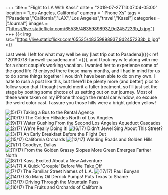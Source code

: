+++
title = "Flight to LA With Kassi"
date = "2019-07-27T13:07:04-05:00"
location = "Los Angeles, California"
camera = "iPhone Xs"
tags = ["Pasadena","California","LAX","Los Angeles","travel","Kassi"]
categories = ["Journal"]
images = ["https://live.staticflickr.com/65535/48359898937_9d2457233b_b.jpg"]
+++
{{< img src="https://live.staticflickr.com/65535/48359898937_9d2457233b_b.jpg" >}}
<!--more-->

Last week I left for what may well be my [last trip out to Pasadena]({{< ref "20190718-farewell-pasadena.md" >}}), and I took my wife along with me for a short couple’s working vacation. I wanted her to experience some of the good life I’d enjoyed there these many months, and I had in mind for us to do some things together I wouldn’t have been able to do on my own. I hate to rush a post like this, but there’ll be plenty more (and better) pics to follow soon that I thought would merit a fuller treatment, so I’ll just set the stage by posting some photos of us setting out on our journey. Most of these were taken on my iPhone through the rental car window, so excuse the weird color cast. I assure you those hills were a bright golden yellow!

<div id="gallery">
		<img alt="(5/17) Taking a Bus to the Rental Agency" src="https://live.staticflickr.com/65535/48359757036_3d624686d6.jpg"
			data-image="https://live.staticflickr.com/65535/48359757036_3d501fe250_k.jpg">
		<img alt="(10/17) The Golden Hillsides North of Los Angeles" src="https://live.staticflickr.com/65535/48359757876_776caca102.jpg"
			data-image="https://live.staticflickr.com/65535/48359757876_8b29d76402_k.jpg">
		<img alt="(9/17) Water Gushing From the Second Los Angeles Aqueduct Cascades" src="https://live.staticflickr.com/65535/48359897927_de5fb2ee81.jpg"
			data-image="https://live.staticflickr.com/65535/48359897927_e0af5b3bb6_k.jpg">
		<img alt="(2/17) We're Really Doing It!" src="https://live.staticflickr.com/65535/48359756821_8ae0b4bb16.jpg"
			data-image="https://live.staticflickr.com/65535/48359756821_922d1f8e18_k.jpg">
		<img alt="(6/17) Didn't Jewel Sing About This Street?" src="https://live.staticflickr.com/65535/48359759146_f7342f9c75.jpg"
			data-image="https://live.staticflickr.com/65535/48359759146_34d6591784_k.jpg">
		<img alt="(3/17) An Early Breakfast Before the Flight Out" src="https://live.staticflickr.com/65535/48359758241_b30e7a20b7.jpg"
			data-image="https://live.staticflickr.com/65535/48359758241_67af2cd905_k.jpg">
		<img alt="(15/17) California Orchards" src="https://live.staticflickr.com/65535/48359758141_83555b9b89.jpg"
			data-image="https://live.staticflickr.com/65535/48359758141_c5ab27cf18_k.jpg">
		<img alt="(12/17) Winding Roads and Golden Hills" src="https://live.staticflickr.com/65535/48359757211_9d5f0f4d70.jpg"
			data-image="https://live.staticflickr.com/65535/48359757211_77d9671f15_k.jpg">
		<img alt="(1/17) Goodbye, Dallas" src="https://live.staticflickr.com/65535/48359898937_9d2457233b.jpg"
			data-image="https://live.staticflickr.com/65535/48359898937_747b8b764d_k.jpg">
		<img alt="(11/17) From the Golden Grassy Slopes More Green Emerges Farther North" src="https://live.staticflickr.com/65535/48359897567_9a7ce8f209.jpg"
			data-image="https://live.staticflickr.com/65535/48359897567_dfde152d96_k.jpg">
		<img alt="(8/17) Kass, Excited About a New Adventure" src="https://live.staticflickr.com/65535/48359756456_ec1bff4443.jpg"
			data-image="https://live.staticflickr.com/65535/48359756456_bb53932c01_k.jpg">
		<img alt="(4/17) A Quick 'Groupie' Before We Take Off" src="https://live.staticflickr.com/65535/48359762631_429e368964.jpg"
			data-image="https://live.staticflickr.com/65535/48359762631_bc647356a5_k.jpg">
		<img alt="(7/17) The Familiar Street Names of L.A." src="https://live.staticflickr.com/65535/48359756606_7087b0eb76.jpg"
			data-image="https://live.staticflickr.com/65535/48359756606_675f952a47_k.jpg">
		<img alt="(17/17) Paul Bunyan" src="https://live.staticflickr.com/65535/48359897212_3524f21432.jpg"
			data-image="https://live.staticflickr.com/65535/48359897212_676bc0bfbd_k.jpg">
		<img alt="(14/17) So Many Oil Derrick Pumps! Puts Texas to Shame" src="https://live.staticflickr.com/65535/48359756491_74e2d26108.jpg"
			data-image="https://live.staticflickr.com/65535/48359756491_4433c1a96e_o.jpg">
		<img alt="(13/17) Driving Through the Mountain Pass" src="https://live.staticflickr.com/65535/48359757551_1a21b65e4b.jpg"
			data-image="https://live.staticflickr.com/65535/48359757551_bc8123eb5a_k.jpg">
		<img alt="(16/17) The Fruits and Orchards of California" src="https://live.staticflickr.com/65535/48353219427_a47dbe229a.jpg"
			data-image="https://live.staticflickr.com/65535/48353219427_732076d03d_k.jpg">
</div>

